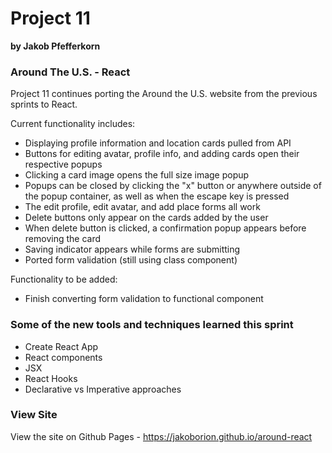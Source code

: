 # Project 11

**by Jakob Pfefferkorn**

### Around The U.S. - React

Project 11 continues porting the Around the U.S. website from the previous sprints to React. 

Current functionality includes:
* Displaying profile information and location cards pulled from API
* Buttons for editing avatar, profile info, and adding cards open their respective popups
* Clicking a card image opens the full size image popup
* Popups can be closed by clicking the "x" button or anywhere outside of the popup container, as well as when the escape key is pressed
* The edit profile, edit avatar, and add place forms all work
* Delete buttons only appear on the cards added by the user
* When delete button is clicked, a confirmation popup appears before removing the card
* Saving indicator appears while forms are submitting
* Ported form validation (still using class component)

Functionality to be added:
* Finish converting form validation to functional component


### Some of the new tools and techniques learned this sprint

* Create React App
* React components
* JSX
* React Hooks
* Declarative vs Imperative approaches

### View Site

View the site on Github Pages - https://jakoborion.github.io/around-react


